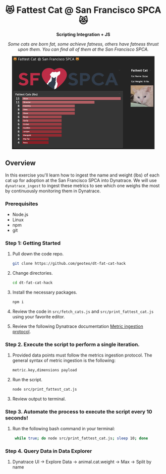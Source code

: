 
<h1 align="center">😻 Fattest Cat @ San Francisco SPCA 😻<project-name></h1>

<p align="center"><b>Scripting Integration + JS</b><project-description></p>
<p align="center"><i>Some cats are born fat, some achieve fatness, others have fatness thrust upon them. You can find all of them at the San Francisco SPCA.<project-description></i></p>

<p align="center">
  <img width="460" height="300" src="assets/dt_dashboard.png">
</p>

## Overview
In this exercise you'll learn how to ingest the name and weight (lbs) of each cat up for adoption at the San Francisco SPCA into Dynatrace. We will use `dynatrace_ingest` to ingest these metrics to see which one weighs the most by continuously monitoring them in Dynatrace.

### Prerequisites
- Node.js
- Linux
- npm
- git

### Step 1: Getting Started

1. Pull down the code repo.

   ```bash
   git clone https://github.com/geoteo/dt-fat-cat-hack
   ```

2. Change directories.

    ```bash
    cd dt-fat-cat-hack
    ```
3. Install the necessary packages.

   ```bash
   npm i
   ```
4. Review the code in `src/fetch_cats.js` and `src/print_fattest_cat.js` using your favorite editor.

5. Review the following Dynatrace documentation [Metric ingestion protocol](https://www.dynatrace.com/support/help/how-to-use-dynatrace/metrics/metric-ingestion/metric-ingestion-protocol).

### Step 2. Execute the script to perform a single iteration. 

1. Provided data points must follow the metrics ingestion protocol. The general syntax of metric ingestion is the following:

   ```bash
   metric.key,dimensions payload
   ```

2. Run the script.

   ```bash
   node src/print_fattest_cat.js
   ```

3. Review output to terminal.


### Step 3. Automate the process to execute the script every 10 seconds! 

1. Run the following bash command in your terminal:

   ```bash
    while true; do node src/print_fattest_cat.js; sleep 10; done
   ```

### Step 4. Query Data in Data Explorer

1. Dynatrace UI -> Explore Data -> animal.cat.weight -> Max -> Split by name
